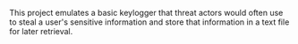 This project emulates a basic keylogger that threat actors would often use to steal a user's sensitive information and store that information in a text file for later retrieval.
